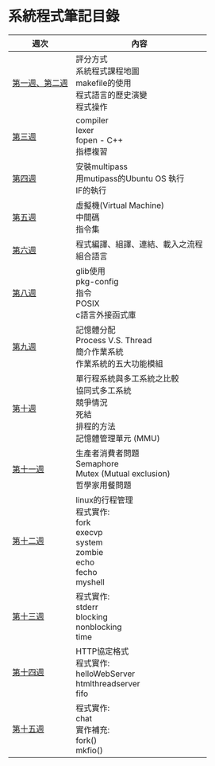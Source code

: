 # 系統程式筆記目錄
週次 | 內容
---- | ----
[第一週、第二週](https://github.com/brian891005/sp109b/blob/main/Note/How-to-use-Makefile.md) | 評分方式 <br> 系統程式課程地圖 <br>makefile的使用<br> 程式語言的歷史演變 <br> 程式操作 
[第三週](https://github.com/brian891005/sp109b/blob/main/Note/Compiler/test/lexer.md) | compiler <br>  lexer <br> fopen - C++ <br> 指標複習 
[第四週](https://github.com/brian891005/sp109b/tree/main/Note/Compiler/IF) | 安裝multipass <br> 用mutipass的Ubuntu OS 執行 <br> IF的執行
[第五週](https://github.com/brian891005/sp109b/blob/main/Note/Week5.md) | 虛擬機(Virtual Machine) <br>中間碼 <br>指令集
[第六週](https://github.com/brian891005/sp109b/blob/main/Note/Week6.md) | 程式編譯、組譯、連結、載入之流程 <br> 組合語言
[第八週](https://github.com/brian891005/sp109b/blob/main/Note/Week8.md) | glib使用 <br> pkg-config <br> 指令 <br> POSIX <br> c語言外接函式庫
[第九週](https://github.com/brian891005/sp109b/blob/main/Note/Week9.md) | 記憶體分配 <br> Process V.S. Thread <br> 簡介作業系統 <br> 作業系統的五大功能模組
[第十週](https://github.com/brian891005/sp109b/blob/main/Note/Week10.md) | 單行程系統與多工系統之比較 <br> 協同式多工系統 <br> 競爭情況 <br> 死結 <br> 排程的方法 <br> 記憶體管理單元 (MMU)
[第十一週](https://github.com/brian891005/sp109b/blob/main/Note/Week11.md) | 生產者消費者問題 <br> Semaphore <br> Mutex (Mutual exclusion) <br> 哲學家用餐問題
[第十二週](https://github.com/brian891005/sp109b/blob/main/Note/Week12.md) | linux的行程管理 <br> 程式實作: <br> fork <br> execvp <br> system <br> zombie <br> echo <br> fecho <br> myshell 
[第十三週](https://github.com/brian891005/sp109b/blob/main/Note/Week13.md) |程式實作: <br> stderr <br> blocking <br> nonblocking <br> time <br> 
[第十四週](https://github.com/brian891005/sp109b/blob/main/Note/Week14.md) | HTTP協定格式 <br> 程式實作: <br> helloWebServer <br> htmlthreadserver <br> fifo
[第十五週](https://github.com/brian891005/sp109b/blob/main/Note/Week15.md) | 程式實作: <br> chat <br> 實作補充: <br> fork() <br> mkfio()